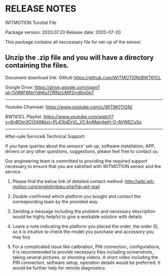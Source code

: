 RELEASE NOTES
=============
WITMOTION Turotial File 

Package version: 2020.07.20
Release date:    2020-07-20

This package contains all neccessary file for set-up of the sensor. 

Unzip the .zip file and you will have a directory containing the files.
-----------

Document download link:
Github 
https://github.com/WITMOTION/BWT61CL

Google Drive: 
https://drive.google.com/open?id=1VjR8F6NxYdhKu17jRNzUMIf2rrd6oOp7

-----------
Youtube Channael: 
https://www.youtube.com/c/WITMOTION/

BWT61CL Playlist: 
https://www.youtube.com/watch?v=6nBOm3Ct348&list=PL43tdDrVL_VC4njMairdwH-O-AVWECvSs

-----------
After-sale Service& Technical Support: 

If you have queries about the sensors' set-up, software installation, APP, drivers or any other questions, suggestions, please feel free to contact us.

Our engineering team is committed to providing the required support necessary to ensure that you are satisfied with WITMOTION sensor and the service.

1. Please find the below link of detailed contact method: 
http://wiki.wit-motion.com/english/doku.php?id=wit-mall

2. Double-confirmed which platform you bought and contact the corresponding team by the provided way

3. Sending a message including the problem and necessary description would be highly helpful to give a workable solution with details

4. Leave a note indicating the platform you placed the order, the order ID, so it is intuitive to check the model you purchase and accessory you may buy

5. For a complicated issue like calibration, PIN connection, configurations, it is recommended to provide necessary files including screenshots, 
taking several pictures, or shooting videos. A short video including the PIN connection, software setup, operation details would be preferred.
It would be further help for remote diagnostics.
